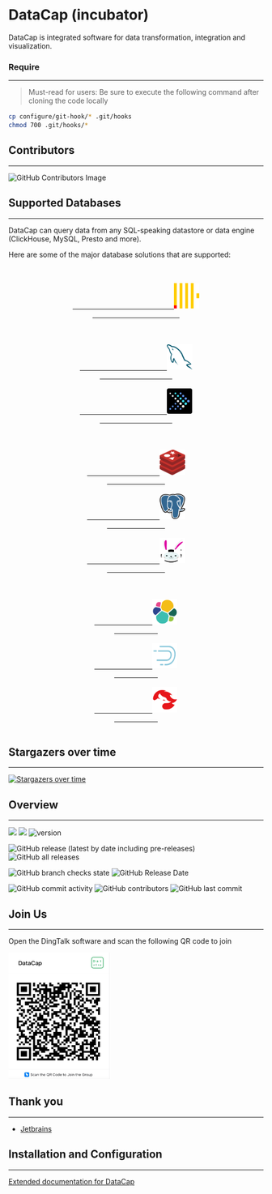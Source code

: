 # DataCap (incubator)

DataCap is integrated software for data transformation, integration and visualization.

### Require

---

> Must-read for users: Be sure to execute the following command after cloning the code locally

```bash
cp configure/git-hook/* .git/hooks
chmod 700 .git/hooks/*
```

## Contributors

---

![GitHub Contributors Image](https://contrib.rocks/image?repo=EdurtIO/incubator-datacap)

## Supported Databases

---

DataCap can query data from any SQL-speaking datastore or data engine (ClickHouse, MySQL, Presto and more).

Here are some of the major database solutions that are supported:

<div align="center">
    <div align="center">
        <div align="center">
            <div align="center">
            <div align="center">
                <div align="center">
                    <code>
                        <a href="https://clickhouse.com" target="_blank">
                            <img src="./shared/plugin/clickhouse.svg" alt="ClickHouse" width="50" height="50" />
                        </a>
                    </code> <br />
                </div>
                <code>
                    <a href="https://www.mysql.com" target="_blank">
                        <img src="./shared/plugin/mysql.svg" alt="MySQL" width="50" height="50"/>
                    </a>
                    <a href="https://prestodb.io/" target="_blank">
                        <img src="./shared/plugin/presto.svg" alt="Presto" width="50" height="50"/>
                    </a>
                </code> <br />
            </div>
            <code>
                <a href="https://redis.io/" target="_blank">
                    <img src="./shared/plugin/redis.svg" alt="Redis" width="50" height="50"/>
                </a>
                <a href="https://www.postgresql.org/" target="_blank">
                    <img src="./shared/plugin/postgresql.svg" alt="PostgreSQL" width="50" height="50"/>
                </a>
                <a href="https://trino.io/" target="_blank">
                    <img src="./shared/plugin/trino.svg" alt="Trino" width="50" height="50"/>
                </a>
            </code> <br />
        </div>
        <code>
            <a href="https://www.elastic.co/" target="_blank">
                <img src="./shared/plugin/elasticsearch.svg" alt="ElasticSearch" width="50" height="50" />
            </a>
            <a href="https://druid.apache.org/" target="_blank">
                <img src="./shared/plugin/druid.jpg" alt="Druid" width="50" height="50" />
            </a>
            <a href="https://kyuubi.apache.org/" target="_blank">
                <img src="./shared/plugin/kyuubi.png" alt="Kyuubi" width="50" height="50" />
            </a>
        </code> <br />
      </div>
    </div>
</div>

## Stargazers over time

---

[![Stargazers over time](https://starchart.cc/EdurtIO/incubator-datacap.svg)](https://starchart.cc/EdurtIO/incubator-datacap)

## Overview

---

![](https://visitor-badge.glitch.me/badge?page_id=incubator-datacap)
[![](https://tokei.rs/b1/github/EdurtIO/incubator-datacap)](https://github.com/EdurtIO/incubator-datacap)
![version](https://img.shields.io/github/v/release/EdurtIO/incubator-datacap.svg)

![GitHub release (latest by date including pre-releases)](https://img.shields.io/github/downloads-pre/EdurtIO/incubator-datacap/latest/total?style=flat-square)
![GitHub all releases](https://img.shields.io/github/downloads/EdurtIO/incubator-datacap/total?style=flat-square)

![GitHub branch checks state](https://img.shields.io/github/checks-status/EdurtIO/incubator-datacap/master?style=flat-square)
![GitHub Release Date](https://img.shields.io/github/release-date/EdurtIO/incubator-datacap?style=flat-square)

![GitHub commit activity](https://img.shields.io/github/commit-activity/y/EdurtIO/incubator-datacap?style=flat-square)
![GitHub contributors](https://img.shields.io/github/contributors-anon/EdurtIO/incubator-datacap?style=flat-square)
![GitHub last commit](https://img.shields.io/github/last-commit/EdurtIO/incubator-datacap?style=flat-square)

## Join Us

---

Open the DingTalk software and scan the following QR code to join

<img src="./shared/dingtalk.png" width="200px" height="250px"></img>

## Thank you

---

- [Jetbrains](https://www.jetbrains.com/)

## Installation and Configuration

---

[Extended documentation for DataCap](https://datacap.incubator.edurt.io)
